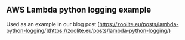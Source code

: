 ## AWS Lambda python logging example
Used as an example in our blog post
[https://zoolite.eu/posts/lambda-python-logging/](https://zoolite.eu/posts/lambda-python-logging/)
